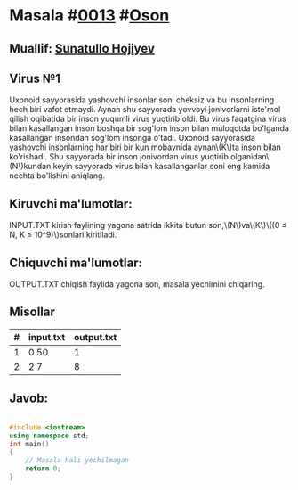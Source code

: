 
<h1>Masala #<a href="https://robocontest.uz/tasks/0013">0013</a> #<a href="https://robocontest.uz/tasks?category=1">Oson</a></h1>
<h2> Muallif: <a href="https://robocontest.uz/profile/sunnat">Sunatullo Hojiyev</a></h2>
<h2>Virus №1</h2>
<p>Uxonoid sayyorasida yashovchi insonlar soni cheksiz va bu insonlarning hech biri vafot etmaydi.
Aynan shu sayyorada yovvoyi jonivorlarni iste'mol qilish oqibatida bir inson yuqumli virus yuqtirib oldi.
Bu virus faqatgina virus bilan kasallangan inson boshqa bir sog'lom inson bilan muloqotda bo'lganda kasallangan insondan sog'lom insonga o'tadi.
Uxonoid sayyorasida yashovchi insonlarning har biri bir kun mobaynida aynan\(K\)ta inson bilan ko'rishadi.
Shu sayyorada bir inson jonivordan virus yuqtirib olganidan\(N\)kundan keyin sayyorada virus bilan kasallanganlar soni eng kamida nechta bo'lishini aniqlang.</p>
<h2>Kiruvchi ma'lumotlar:</h2>
<p>INPUT.TXT kirish faylining yagona satrida ikkita butun son,\(N\)va\(K\)\((0 ≤ N, K ≤ 10^9)\)sonlari kiritiladi.</p>
<h2>Chiquvchi ma'lumotlar:</h2>
<p>OUTPUT.TXT chiqish faylida yagona son, masala yechimini chiqaring.</p>
<h2>Misollar</h2>
<table>
    <thead>
        <tr>
            <th>#</th>
            <th>input.txt</th>
            <th>output.txt</th>
        </tr>
    </thead>
    <tbody>
            <tr>
                <td>1</td>
                <td>0 50</td>
                <td>1</td>
            </tr>
            <tr>
                <td>2</td>
                <td>2 7</td>
                <td>8</td>
            </tr>
    </tbody>
    </table>
    
<h2>Javob:</h2>

######
```cpp
#include <iostream>
using namespace std;
int main()
{
    // Masala hali yechilmagan
    return 0;
}
```

